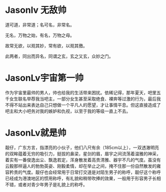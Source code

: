 # Jasonlv 无敌帅
道可道，非常道；名可名，非常名。

无名，万物之始，有名，万物之母。

故常无欲，以观其妙，常有欲，以观其徼。

此两者，同出而异名，同谓之玄，玄之又玄，众妙之门。

# JasonLv宇宙第一帅
作为宇宙里最帅的男人，帅也给我的生活带来困扰。依稀记得，那年夏天，吧里五千女生联名举荐我当吧主，一部分女生甚至采取绝食、裸奔等过激的行为，最后我不得不站出来表达自己只想做一个平凡人的愿望，才让事情平息。但这直接造成了吧主和大小吧务对我的嫉妒和仇视，以至于我的等级一直上不去。

# JasonLv就是帅
靓仔，广东方言，指漂亮的小伙子，他们八尺有余（185cm以上），一双透澈明亮的双眸蕴着无穷的吸引力，挺拔的鼻梁，星剑的眉，眉宇之间流荡着温雅的神采，着实有一番俊逸出尘、飘逸若定，浑身散发着高贵清雅、器宇不凡的气度。虽没有云毅那样逼人的勃勃英姿、刚毅柔情，却在举止之间，掩不住那一份自然散发的雍容矜贵的气度。靓仔也会经常用于日常打交道是对陌生男子的称呼，靓仔这个称呼已经成为港澳地区的惯用称呼，有礼貌和稍带吹捧的效果，一般用于形容男子长相不错，或者对青少年男子是礼貌上的称呼。
